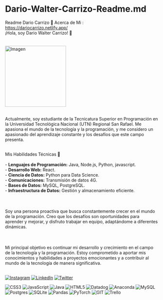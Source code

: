 # Dario-Walter-Carrizo-Readme.md
Readme Dario Carrizo 
 💫 Acerca de Mi : <br> https://dariocarrizo.netlify.app/<br>
¡Hola, soy Dario Walter Carrizo! 👋<br>
<br><br>
<img src="https://github.com/dwc1970/Readme.md/assets/108595018/f5434cc0-9584-461b-91c2-7798685b9bf9" alt="Imagen" width="200">

<br>Actualmente, soy estudiante de la Tecnicatura Superior en Programación en la Universidad Tecnológica Nacional (UTN) Regional San Rafael. Me apasiona el mundo de la tecnología y la programación, y me considero un apasionado del aprendizaje constante y los desafíos que este campo presenta.<br><br>

Mis Habilidades Técnicas 🚀<br><br>- **Lenguajes de Programación:** Java, Node.js, Python, javascript.<br>- **Desarrollo Web:** React.<br>- **Ciencia de Datos:** Python para Data Science.<br>- **Comunicaciones:** Transmisión de datos 4G.<br>- **Bases de Datos:** MySQL, PostgreSQL.<br>- **Infraestructura de Datos:** Gestión y almacenamiento eficiente.<br><br><br><br>Soy una persona proactiva que busca constantemente crecer en el mundo de la programación. Creo que los desafíos son oportunidades para aprender y mejorar, y disfruto trabajar en equipo, adaptándome a diferentes dinámicas.<br><br><br><br>Mi principal objetivo es continuar mi desarrollo y crecimiento en el campo de la tecnología y la programación. Estoy comprometido a aportar mis conocimientos y habilidades a proyectos emocionantes y a contribuir al mundo de la tecnología de manera significativa.<br><br>



[![Instagram](https://img.shields.io/badge/Instagram-%23E4405F.svg?logo=Instagram&logoColor=white)](https://instagram.com/https://www.instagram.com/dariocarrizo32/) [![LinkedIn](https://img.shields.io/badge/LinkedIn-%230077B5.svg?logo=linkedin&logoColor=white)](https://linkedin.com/in/https://www.linkedin.com/in/dar%C3%ADo-carrizo-469a51159/) [![Twitter](https://img.shields.io/badge/Twitter-%231DA1F2.svg?logo=Twitter&logoColor=white)](https://twitter.com/https://twitter.com/DARIOWALTERCARR) 

![CSS3](https://img.shields.io/badge/css3-%231572B6.svg?style=for-the-badge&logo=css3&logoColor=white) ![JavaScript](https://img.shields.io/badge/javascript-%23323330.svg?style=for-the-badge&logo=javascript&logoColor=%23F7DF1E) ![Java](https://img.shields.io/badge/java-%23ED8B00.svg?style=for-the-badge&logo=java&logoColor=white) ![HTML5](https://img.shields.io/badge/r-%23276DC3.svg?style=for-the-badge&logo=r&logoColor=white) ![Datadog](https://img.shields.io/badge/datadog-%23632CA6.svg?style=for-the-badge&logo=datadog&logoColor=white) ![Anaconda](https://img.shields.io/badge/Anaconda-%2344A833.svg?style=for-the-badge&logo=anaconda&logoColor=white) ![MySQL](https://img.shields.io/badge/mysql-%2300f.svg?style=for-the-badge&logo=mysql&logoColor=white) ![Postgres](https://img.shields.io/badge/postgres-%23316192.svg?style=for-the-badge&logo=postgresql&logoColor=white) ![SQLite](https://img.shields.io/badge/sqlite-%2307405e.svg?style=for-the-badge&logo=sqlite&logoColor=white) ![Pandas](https://img.shields.io/badge/pandas-%23150458.svg?style=for-the-badge&logo=pandas&logoColor=white) ![PyTorch](https://img.shields.io/badge/PyTorch-%23EE4C2C.svg?style=for-the-badge&logo=PyTorch&logoColor=white) ![GIT](https://img.shields.io/badge/Git-fc6d26?style=for-the-badge&logo=git&logoColor=white) ![Trello](https://img.shields.io/badge/Trello-%23026AA7.svg?style=for-the-badge&logo=Trello&logoColor=white)


